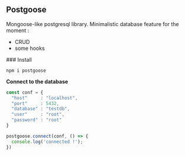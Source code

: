 ## Postgoose

Mongoose-like postgresql library. Minimalistic database feature for the moment :
* CRUD
* some hooks

### Install

```
npm i postgoose
```

**Connect to the database**

```javascript
const conf = {
  "host"     : "localhost",
  "port"     : 5432,
  "database" : "testdb",
  "user"     : "root",
  "password" : "root"
}

postgoose.connect(conf, () => {
  console.log('connected !');
})
```



